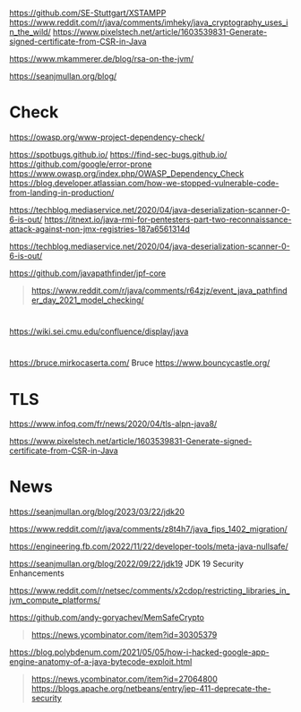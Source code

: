 https://github.com/SE-Stuttgart/XSTAMPP
https://www.reddit.com/r/java/comments/imheky/java_cryptography_uses_in_the_wild/
https://www.pixelstech.net/article/1603539831-Generate-signed-certificate-from-CSR-in-Java

https://www.mkammerer.de/blog/rsa-on-the-jvm/

https://seanjmullan.org/blog/

# Check
https://owasp.org/www-project-dependency-check/

https://spotbugs.github.io/
https://find-sec-bugs.github.io/
https://github.com/google/error-prone
https://www.owasp.org/index.php/OWASP_Dependency_Check
https://blog.developer.atlassian.com/how-we-stopped-vulnerable-code-from-landing-in-production/

https://techblog.mediaservice.net/2020/04/java-deserialization-scanner-0-6-is-out/
https://itnext.io/java-rmi-for-pentesters-part-two-reconnaissance-attack-against-non-jmx-registries-187a6561314d

https://techblog.mediaservice.net/2020/04/java-deserialization-scanner-0-6-is-out/

https://github.com/javapathfinder/jpf-core
> https://www.reddit.com/r/java/comments/r64zjz/event_java_pathfinder_day_2021_model_checking/ 

#
https://wiki.sei.cmu.edu/confluence/display/java

#
https://bruce.mirkocaserta.com/ Bruce
https://www.bouncycastle.org/


# TLS
https://www.infoq.com/fr/news/2020/04/tls-alpn-java8/

https://www.pixelstech.net/article/1603539831-Generate-signed-certificate-from-CSR-in-Java

# News
https://seanjmullan.org/blog/2023/03/22/jdk20

https://www.reddit.com/r/java/comments/z8t4h7/java_fips_1402_migration/

https://engineering.fb.com/2022/11/22/developer-tools/meta-java-nullsafe/

https://seanjmullan.org/blog/2022/09/22/jdk19 JDK 19 Security Enhancements

https://www.reddit.com/r/netsec/comments/x2cdop/restricting_libraries_in_jvm_compute_platforms/

https://github.com/andy-goryachev/MemSafeCrypto
> https://news.ycombinator.com/item?id=30305379

https://blog.polybdenum.com/2021/05/05/how-i-hacked-google-app-engine-anatomy-of-a-java-bytecode-exploit.html
> https://news.ycombinator.com/item?id=27064800
https://blogs.apache.org/netbeans/entry/jep-411-deprecate-the-security

